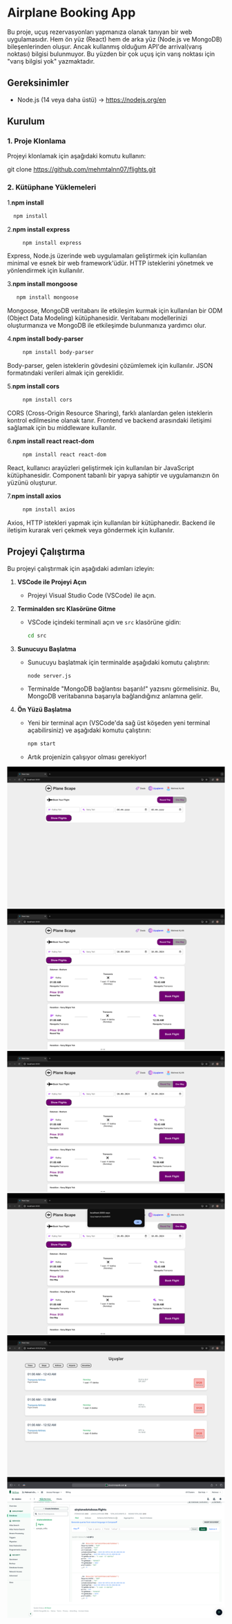 # Airplane Booking App

Bu proje, uçuş rezervasyonları yapmanıza olanak tanıyan bir web uygulamasıdır. Hem ön yüz (React) hem de arka yüz (Node.js ve MongoDB) bileşenlerinden oluşur. Ancak kullanmış olduğum API'de arrival(varış noktası) bilgisi bulunmuyor. Bu yüzden bir çok uçuş için varış noktası için "varış bilgisi yok" yazmaktadır.

## Gereksinimler

- Node.js (14 veya daha üstü) -> https://nodejs.org/en

## Kurulum

### 1. Proje Klonlama

Projeyi klonlamak için aşağıdaki komutu kullanın:

git clone https://github.com/mehmtalnn07/flights.git

### 2. Kütüphane Yüklemeleri

1.**npm install**
   ```bash
     npm install
   ```


2.**npm install express**
```bash
     npm install express
```
Express, Node.js üzerinde web uygulamaları geliştirmek için kullanılan minimal ve esnek bir web framework'üdür. HTTP isteklerini yönetmek ve yönlendirmek için kullanılır.

3.**npm install mongoose**
```bash
   npm install mongoose
```
Mongoose, MongoDB veritabanı ile etkileşim kurmak için kullanılan bir ODM (Object Data Modeling) kütüphanesidir. Veritabanı modellerinizi oluşturmanıza ve MongoDB ile etkileşimde bulunmanıza yardımcı olur.

4.**npm install body-parser**
```bash
     npm install body-parser
```
Body-parser, gelen isteklerin gövdesini çözümlemek için kullanılır. JSON formatındaki verileri almak için gereklidir.

5.**npm install cors**
```bash
     npm install cors
```
CORS (Cross-Origin Resource Sharing), farklı alanlardan gelen isteklerin kontrol edilmesine olanak tanır. Frontend ve backend arasındaki iletişimi sağlamak için bu middleware kullanılır.

6.**npm install react react-dom**
```bash
     npm install react react-dom
```
React, kullanıcı arayüzleri geliştirmek için kullanılan bir JavaScript kütüphanesidir. Component tabanlı bir yapıya sahiptir ve uygulamanızın ön yüzünü oluşturur.

7.**npm install axios**
```bash
     npm install axios
```
Axios, HTTP istekleri yapmak için kullanılan bir kütüphanedir. Backend ile iletişim kurarak veri çekmek veya göndermek için kullanılır.

## Projeyi Çalıştırma

Bu projeyi çalıştırmak için aşağıdaki adımları izleyin:

1. **VSCode ile Projeyi Açın**
   - Projeyi Visual Studio Code (VSCode) ile açın.

2. **Terminalden src Klasörüne Gitme**
   - VSCode içindeki terminali açın ve `src` klasörüne gidin:
     ```bash
     cd src
     ```

3. **Sunucuyu Başlatma**
   - Sunucuyu başlatmak için terminalde aşağıdaki komutu çalıştırın:
     ```bash
     node server.js
     ```
   - Terminalde "MongoDB bağlantısı başarılı!" yazısını görmelisiniz. Bu, MongoDB veritabanına başarıyla bağlandığınız anlamına gelir.

4. **Ön Yüzü Başlatma**
   - Yeni bir terminal açın (VSCode'da sağ üst köşeden yeni terminal açabilirsiniz) ve aşağıdaki komutu çalıştırın:
     ```bash
     npm start
     ```
   - Artık projenizin çalışıyor olması gerekiyor!

![Anasayfa](projectImages/airplane1.png)
![Uçuş Listesi](projectImages/airplane2.png)
![Uçuş Listesi Tek Yön](projectImages/airplane3.png)
![Uçuş Ekle](projectImages/airplane4.png)
![Uçuşlarım Ekranı](projectImages/airplane5.png)
![Veritabanı Veriler](projectImages/airplane6.png)
